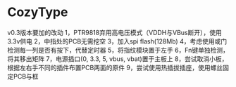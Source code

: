 # CozyType

v0.3版本要加的改动
1，PTR9818弃用高电压模式（VDDH与VBus断开），使用3.3v供电
2，中指处的PCB无需挖空
3，加入spi flash(128Mb)
4，考虑使用或门检测每一列是否有按下，代替定时器
5，将指纹模块置于左手
6，Fn键单独检测，将其移出矩阵
7，电源插口(0, 3.3, 5, vbus, vbat)置于主板上
8，尝试取消小板，根据左右手不同的插件布置PCB两面的原件
9，尝试使用热插拔插座，使用螺丝固定PCB与框